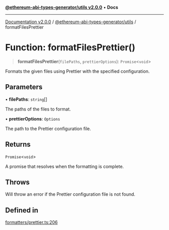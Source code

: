 [**@ethereum-abi-types-generator/utils v2.0.0**](../README.md) • **Docs**

***

[Documentation v2.0.0](../../../packages.md) / [@ethereum-abi-types-generator/utils](../README.md) / formatFilesPrettier

# Function: formatFilesPrettier()

> **formatFilesPrettier**(`filePaths`, `prettierOptions`): `Promise`\<`void`\>

Formats the given files using Prettier with the specified configuration.

## Parameters

• **filePaths**: `string`[]

The paths of the files to format.

• **prettierOptions**: `Options`

The path to the Prettier configuration file.

## Returns

`Promise`\<`void`\>

A promise that resolves when the formatting is complete.

## Throws

Will throw an error if the Prettier configuration file is not found.

## Defined in

[formatters/prettier.ts:206](https://github.com/niZmosis/ethereum-abi-types-generator/blob/b8e282ea584f52118722e9d563db502ef3e0aa75/packages/utils/src/formatters/prettier.ts#L206)
